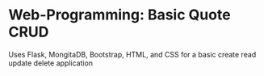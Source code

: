 # Web-Programming: Basic Quote CRUD
Uses Flask, MongitaDB, Bootstrap, HTML, and CSS for a basic create read update delete application
